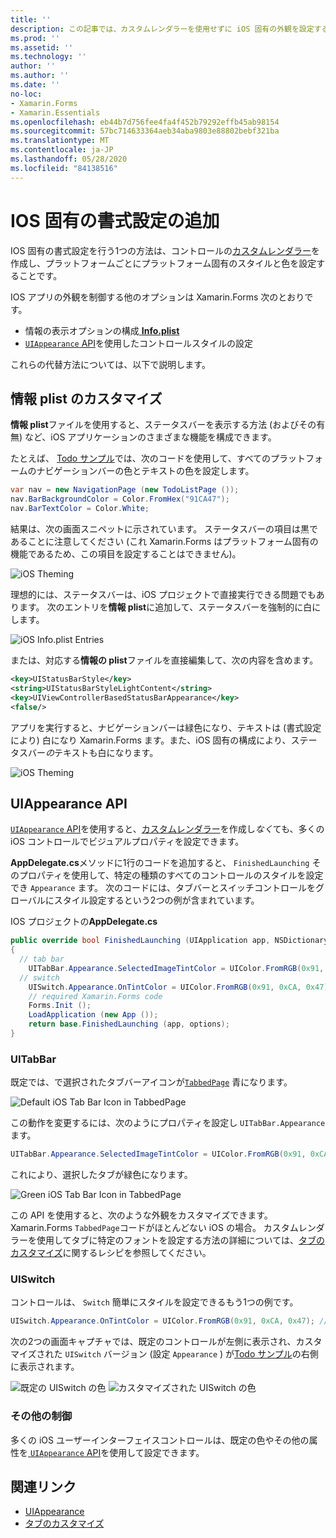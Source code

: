 ```yaml
---
title: ''
description: この記事では、カスタムレンダラーを使用せずに iOS 固有の外観を設定する方法について説明 Xamarin.Forms します。
ms.prod: ''
ms.assetid: ''
ms.technology: ''
author: ''
ms.author: ''
ms.date: ''
no-loc:
- Xamarin.Forms
- Xamarin.Essentials
ms.openlocfilehash: eb44b7d756fee4fa4f452b79292effb45ab98154
ms.sourcegitcommit: 57bc714633364aeb34aba9803e88802bebf321ba
ms.translationtype: MT
ms.contentlocale: ja-JP
ms.lasthandoff: 05/28/2020
ms.locfileid: "84138516"
---
```

# <a name="adding-ios-specific-formatting"></a>IOS 固有の書式設定の追加

IOS 固有の書式設定を行う1つの方法は、コントロールの[カスタムレンダラー](~/xamarin-forms/app-fundamentals/custom-renderer/index.md)を作成し、プラットフォームごとにプラットフォーム固有のスタイルと色を設定することです。

IOS アプリの外観を制御する他のオプションは Xamarin.Forms 次のとおりです。

- 情報の表示オプションの構成[ **Info.plist**](#info-plist)
- [ `UIAppearance` API](#uiappearance)を使用したコントロールスタイルの設定

これらの代替方法については、以下で説明します。

<a name="info-plist"/>

## <a name="customizing-infoplist"></a>情報 plist のカスタマイズ

**情報 plist**ファイルを使用すると、ステータスバーを表示する方法 (およびその有無) など、iOS アプリケーションのさまざまな機能を構成できます。

たとえば、 [Todo サンプル](https://docs.microsoft.com/samples/xamarin/xamarin-forms-samples/todo)では、次のコードを使用して、すべてのプラットフォームのナビゲーションバーの色とテキストの色を設定します。

```csharp
var nav = new NavigationPage (new TodoListPage ());
nav.BarBackgroundColor = Color.FromHex("91CA47");
nav.BarTextColor = Color.White;
```

結果は、次の画面スニペットに示されています。 ステータスバーの項目は黒であることに注意してください (これ Xamarin.Forms はプラットフォーム固有の機能であるため、この項目を設定することはできません)。

![](theme-images/status-default-sml.png "iOS Theming")

理想的には、ステータスバーは、iOS プロジェクトで直接実行できる問題でもあります。 次のエントリを**情報 plist**に追加して、ステータスバーを強制的に白にします。

![](theme-images/info-plist.png "iOS Info.plist Entries")

または、対応する**情報の plist**ファイルを直接編集して、次の内容を含めます。

```xml
<key>UIStatusBarStyle</key>
<string>UIStatusBarStyleLightContent</string>
<key>UIViewControllerBasedStatusBarAppearance</key>
<false/>
```

アプリを実行すると、ナビゲーションバーは緑色になり、テキストは (書式設定により) 白になり Xamarin.Forms ます。また、iOS 固有の構成により、ステータスバー*の*テキストも白になります。

![](theme-images/status-white-sml.png "iOS Theming")

<a name="uiappearance"/>

## <a name="uiappearance-api"></a>UIAppearance API

[ `UIAppearance` API](~/ios/user-interface/ios-ui/introduction-to-the-appearance-api.md)を使用すると、[カスタムレンダラー](~/xamarin-forms/app-fundamentals/custom-renderer/index.md)を作成し*なく*ても、多くの iOS コントロールでビジュアルプロパティを設定できます。

**AppDelegate.cs**メソッドに1行のコードを追加すると、 `FinishedLaunching` そのプロパティを使用して、特定の種類のすべてのコントロールのスタイルを設定でき `Appearance` ます。 次のコードには、タブバーとスイッチコントロールをグローバルにスタイル設定するという2つの例が含まれています。

IOS プロジェクトの**AppDelegate.cs**

```csharp
public override bool FinishedLaunching (UIApplication app, NSDictionary options)
{
  // tab bar
    UITabBar.Appearance.SelectedImageTintColor = UIColor.FromRGB(0x91, 0xCA, 0x47); // green
  // switch
    UISwitch.Appearance.OnTintColor = UIColor.FromRGB(0x91, 0xCA, 0x47); // green
    // required Xamarin.Forms code
    Forms.Init ();
    LoadApplication (new App ());
    return base.FinishedLaunching (app, options);
}
```

### <a name="uitabbar"></a>UITabBar

既定では、で選択されたタブバーアイコンが[`TabbedPage`](~/xamarin-forms/app-fundamentals/navigation/tabbed-page.md)
青になります。

![](theme-images/tabbar-default.png "Default iOS Tab Bar Icon in TabbedPage")

この動作を変更するには、次のようにプロパティを設定し `UITabBar.Appearance` ます。

```csharp
UITabBar.Appearance.SelectedImageTintColor = UIColor.FromRGB(0x91, 0xCA, 0x47); // green
```

これにより、選択したタブが緑色になります。

![](theme-images/tabbar-custom.png "Green iOS Tab Bar Icon in TabbedPage")

この API を使用すると、次のような外観をカスタマイズできます。Xamarin.Forms
`TabbedPage`コードがほとんどない iOS の場合。 カスタムレンダラーを使用してタブに特定のフォントを設定する方法の詳細については、[タブのカスタマイズ](https://github.com/xamarin/recipes/tree/master/Recipes/xamarin-forms/iOS/customize-tabs)に関するレシピを参照してください。

### <a name="uiswitch"></a>UISwitch

コントロールは、 `Switch` 簡単にスタイルを設定できるもう1つの例です。

```csharp
UISwitch.Appearance.OnTintColor = UIColor.FromRGB(0x91, 0xCA, 0x47); // green
```

次の2つの画面キャプチャでは、既定のコントロールが左側に表示され、カスタマイズされた `UISwitch` バージョン (設定 `Appearance` ) が[Todo サンプル](https://docs.microsoft.com/samples/xamarin/xamarin-forms-samples/todo)の右側に表示されます。

![](theme-images/switch-default.png "既定の UISwitch の色") ![](theme-images/switch-custom.png "カスタマイズされた UISwitch の色")

### <a name="other-controls"></a>その他の制御

多くの iOS ユーザーインターフェイスコントロールは、既定の色やその他の属性を[ `UIAppearance` API](~/ios/user-interface/ios-ui/introduction-to-the-appearance-api.md)を使用して設定できます。

## <a name="related-links"></a>関連リンク

- [UIAppearance](~/ios/user-interface/ios-ui/introduction-to-the-appearance-api.md)
- [タブのカスタマイズ](https://github.com/xamarin/recipes/tree/master/Recipes/xamarin-forms/iOS/customize-tabs)
